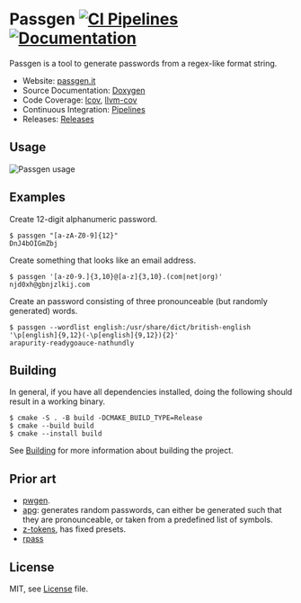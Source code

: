 # Passgen [![CI Pipelines](https://gitlab.com/xfbs/passgen/badges/master/pipeline.svg)](https://gitlab.com/xfbs/passgen/-/pipelines) [![Documentation](https://xfbs.gitlab.io/passgen/badges/docs.svg)](https://passgen.it/docs/index.html)

Passgen is a tool to generate passwords from a regex-like format string.

* Website: [passgen.it](https://passgen.it)
* Source Documentation: [Doxygen](https://passgen.it/docs/index.html)
* Code Coverage: [lcov](https://passgen.it/coverage/lcov), [llvm-cov](https://passgen.it/coverage/llvm-cov)
* Continuous Integration: [Pipelines](https://gitlab.com/xfbs/passgen/pipelines)
* Releases: [Releases](https://passgen.it/releases)

## Usage

![Passgen usage](https://passgen.it/media/usage.svg)

## Examples

Create 12-digit alphanumeric password.

    $ passgen "[a-zA-Z0-9]{12}"
    DnJ4bOIGmZbj

Create something that looks like an email address.

    $ passgen '[a-z0-9.]{3,10}@[a-z]{3,10}.(com|net|org)'
    njd0xh@gbnjzlkij.com

Create an password consisting of three pronounceable (but randomly generated) words.

    $ passgen --wordlist english:/usr/share/dict/british-english '\p[english]{9,12}(-\p[english]{9,12}){2}'
    arapurity-readygoauce-nathundly

## Building

In general, if you have all dependencies installed, doing the following should result in a working binary.

    $ cmake -S . -B build -DCMAKE_BUILD_TYPE=Release
    $ cmake --build build
    $ cmake --install build

See [Building](https://passgen.it/development/building) for more information about building the project.

## Prior art

* [pwgen](https://linux.die.net/man/1/pwgen).
* [apg](https://linux.die.net/man/1/apg): generates random passwords, can either be generated such that they are pronounceable, or taken from a predefined list of symbols.
* [z-tokens](https://github.com/volution/z-tokens), has fixed presets.
* [rpass](https://github.com/timkuijsten/rpass)

## License

MIT, see [License](LICENSE.md) file.
